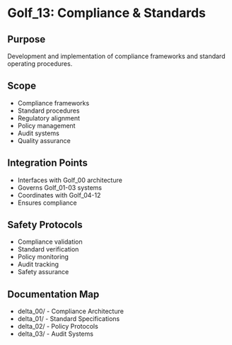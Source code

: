 # Golf_13: Compliance & Standards

## Purpose

Development and implementation of compliance frameworks and standard operating procedures.

## Scope

- Compliance frameworks
- Standard procedures
- Regulatory alignment
- Policy management
- Audit systems
- Quality assurance

## Integration Points

- Interfaces with Golf_00 architecture
- Governs Golf_01-03 systems
- Coordinates with Golf_04-12
- Ensures compliance

## Safety Protocols

- Compliance validation
- Standard verification
- Policy monitoring
- Audit tracking
- Safety assurance

## Documentation Map

- delta_00/ - Compliance Architecture
- delta_01/ - Standard Specifications
- delta_02/ - Policy Protocols
- delta_03/ - Audit Systems